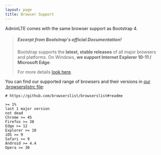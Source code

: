 ```yaml
---
layout: page
title: Browser Support
---
```


AdminLTE comes with the same browser support as Bootstrap 4.

> ##### Excerpt from Bootstrap's official Documentation!
> Bootstrap supports the __latest, stable releases__ of all major browsers and platforms. On Windows, __we support
Internet Explorer 10-11 / Microsoft Edge__.
>
> For more details [look here](https://getbootstrap.com/docs/4.3/getting-started/browsers-devices/#supported-browsers).

You can find our supported range of browsers and their versions
in [our .browserslistrc file](https://github.com/ColorlibHQ/AdminLTE/blob/v3-dev/.browserslistrc):

```
# https://github.com/browserslist/browserslist#readme

>= 1%
last 1 major version
not dead
Chrome >= 45
Firefox >= 38
Edge >= 12
Explorer >= 10
iOS >= 9
Safari >= 9
Android >= 4.4
Opera >= 30
```
